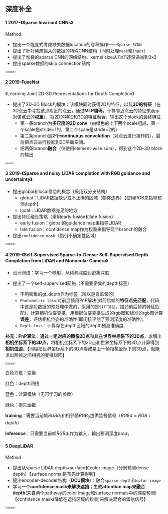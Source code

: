 ## 深度补全

#### 1 2017-《Sparse Invariant CNNs》

Method:

- 提出一个能显式考虑缺失数据location的卷积操作——`Sparse RCNN`
- 提出了针对稀疏输入的数据的特殊CNN结构（同时处理`mask`和`input`）
- 提出了堆叠的sparse CNN的网络结构，kernel size从11x11逐渐递减到3x3
- 提出sparse数据的skip connection结构

<img src="./markdown图片/completion1.png" alt="屏幕快照 1" style="zoom:40%;" >

#### 2 2019-FuseNet

《Learning Joint 2D-3D Representations for Depth Completion》

- 提出了2D-3D Block的模块：该模块同时获得2D的特征，以及**3D的特征**（在3D点云中寻找该点附近的点云，通过**MLP编码**，计算邻近点云的特征来表示对该点云的**权重**），将2D的特征和3D的特征融合，输出这个block的最终特征
  - 第一条branch为**多尺度的2D conv**（由绿色的上下两个scale组成，第一个scale是stride=1的，第二个scale是stride=2的）
  - 第二条branch是**2个continuous convolution**（对点云进行操作的），最后把点云进行投影到2D平面空间。
  - 把两条branch**融合**（仅使用element-wise sum），得到这个2D-3D block的输出

<img src="./markdown图片/completion2.png" alt="屏幕快照 1" style="zoom:35%;" >

#### 3 2019-《Sparse and noisy LiDAR completion with RGB guidance and uncertainty》

- 提出global和local信息的概念（采用双分支结构）
  - global：LiDAR数据缺少或不正确的区域（物体边界）【使用RGB来指导预测depth】
  - local：LIDAR数据充足的地方
- 提出特征融合策略（采用early fusion和late fusion）
  - early fusion：global的guidance map来指导LIDAR
  - late fusion：confidence map作为权重来指导两个branch的融合
- 提出`confidence mask`（指引不确定性区域）

<img src="./markdown图片/completion3.png" alt="屏幕快照 1" style="zoom:40%;" >

#### 4 2019-《Self-Supervised Sparse-to-Dense: Self-Supervised Depth Completion from LiDAR and Monocular Camera》

- 设计网络：学习一个映射，从稀疏深度到密集深度

- 提出了一个self-supervised网络（不需要密集的depth标签）
  - 不用密集的gt_depth作为标签（所以是自监督的）
  - `Photometric loss`:对前后帧用PnP解决(对前后帧的**特征点先匹配**，代码中这是对数据的预处理中做的，采用的是`SIFT算法`，描述前后帧的特征匹配)，计算相机位姿变换，用根据位姿变换生成的rgb图和标准的rgb图计算**误差**，评估相机位姿的准确性(即间接评估了预测深度的准确性)。
  - `Depth loss`：计算存在depth区域的depth预测准确度

**补充：**PnP算法：通过一组对应的**图像2D点**和其在**世界坐标系下的3D点**，求解出**相机坐标系下的3D点**，将相机坐标系下的3D点和世界坐标系下的3D点计算得到**相机位姿**。【同理把世界坐标系下的3D点看成是上一帧相机坐标下的3D点，就能求出两帧之间相机的变换矩阵】

<img src="./markdown图片/completion4.png" alt="屏幕快照 1" style="zoom:40%;" >

白色方框：变量

红色：depth网络

蓝色：计算模块（无可学习的参数）

绿色：损失函数

**training**：需要当前帧$RGBd_1$和相邻帧$RGB_2$提供监督信号（$RGBd=RGB+depth$）

**inference**：只需要当前帧$RGBd_1$作为输入，输出预测深度$pred_1$

#### 5 DeepLiDAR

Method

- 提出从sparse LiDAR depth+surface和color image（分别预测dense depth）【surface normal是预先计算得到】
- 提出encoder-decoder结构（**DCU模块**）：融合`sparse depth`和`color image`
- 学习一个**confidence mask来解决遮挡**；生成**attention map来融合depth**(来自两个pathway的color image和surface normals中的深度预测)【confidence mask(降低在遮挡区域的权重)来解决混合的雷达信号】

<img src="./markdown图片/DeepLiDAR.png" alt="屏幕快照 1" style="zoom:40%;" >

